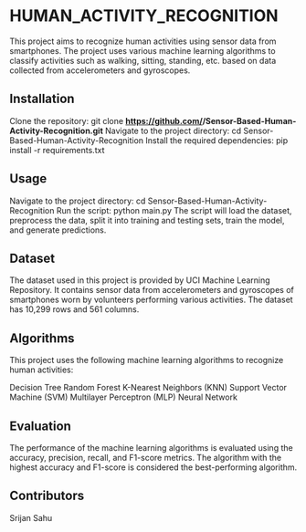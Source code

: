 # HUMAN_ACTIVITY_RECOGNITION

This project aims to recognize human activities using sensor data from smartphones. The project uses various machine learning algorithms to classify activities such as walking, sitting, standing, etc. based on data collected from accelerometers and gyroscopes.

## Installation

Clone the repository: git clone **https://github.com/<theSrijan13>/Sensor-Based-Human-Activity-Recognition.git**
Navigate to the project directory: cd Sensor-Based-Human-Activity-Recognition
Install the required dependencies: pip install -r requirements.txt

## Usage

Navigate to the project directory: cd Sensor-Based-Human-Activity-Recognition
Run the script: python main.py
The script will load the dataset, preprocess the data, split it into training and testing sets, train the model, and generate predictions.

## Dataset

The dataset used in this project is provided by UCI Machine Learning Repository. It contains sensor data from accelerometers and gyroscopes of smartphones worn by volunteers performing various activities. The dataset has 10,299 rows and 561 columns.

## Algorithms

This project uses the following machine learning algorithms to recognize human activities:

Decision Tree
Random Forest
K-Nearest Neighbors (KNN)
Support Vector Machine (SVM)
Multilayer Perceptron (MLP) Neural Network

## Evaluation

The performance of the machine learning algorithms is evaluated using the accuracy, precision, recall, and F1-score metrics. The algorithm with the highest accuracy and F1-score is considered the best-performing algorithm.

## Contributors

Srijan Sahu
